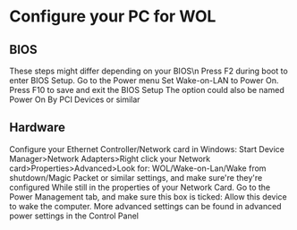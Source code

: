 # Configure your PC for WOL
## BIOS
  These steps might differ depending on your BIOS\n
  Press F2 during boot to enter BIOS Setup. Go to the Power menu
  Set Wake-on-LAN to Power On. Press F10 to save and exit the BIOS Setup
  The option could also be named Power On By PCI Devices or similar
## Hardware
  
  Configure your Ethernet Controller/Network card in Windows:
  Start Device Manager>Network Adapters>Right click your Network card>Properties>Advanced>Look for:
  WOL/Wake-on-Lan/Wake from shutdown/Magic Packet or similar settings, and make sure're they're configured
  While still in the properties of your Network Card. Go to the Power Management tab, and make sure this box is ticked:
  Allow this device to wake the computer. More advanced settings can be found in advanced power settings in the Control Panel
